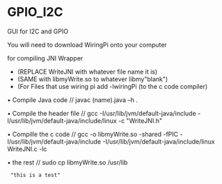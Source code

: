 # GPIO_I2C
GUI for I2C and GPIO

You will need to download WiringPi onto your computer 

for compiling JNI Wrapper
- (REPLACE WriteJNI with whatever file name it is)
- (SAME with libmyWrite.so to whatever libmy"blank")
- (For Files that use wiring pi add -lwiringPi (to the c code compiler)

•	Compile Java code // 
	javac (name).java –h .

•	Compile the header file // 
	gcc -I/usr/lib/jvm/default-java/include -I/usr/lib/jvm/default-java/include/linux -c "WriteJNI.h"

•	 Compille the c code // 
	gcc -o libmyWrite.so -shared -fPIC -I/usr/lib/jvm/default-java/include -I/usr/lib/jvm/default-java/include/linux WriteJNI.c -lc

•	the rest // 
	sudo cp libmyWrite.so /usr/lib
	 

	 "this is a test"
